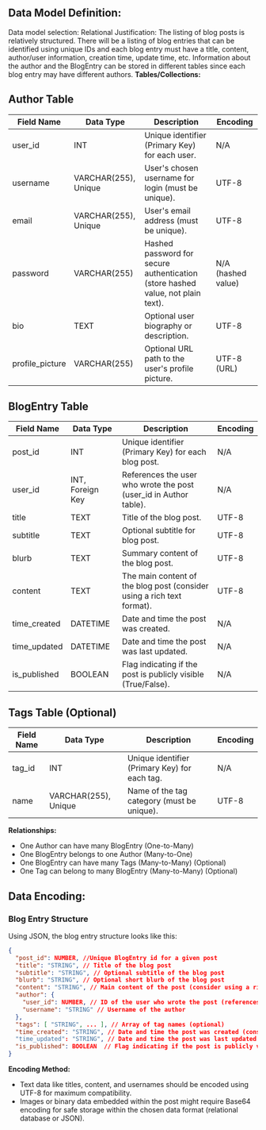 ## Data Model Definition:
Data model selection: Relational
Justification: The listing of blog posts is relatively structured. There will be a listing of blog entries that can be identified using unique IDs and each blog entry must have a title, content, author/user information, creation time, update time, etc. Information about the author and the BlogEntry can be stored in different tables since each blog entry may have different authors. 
**Tables/Collections:**

## Author Table

| Field Name | Data Type | Description | Encoding |
|---|---|---|---|
| user_id | INT | Unique identifier (Primary Key) for each user. | N/A |
| username | VARCHAR(255), Unique | User's chosen username for login (must be unique). | UTF-8 |
| email | VARCHAR(255), Unique | User's email address (must be unique). | UTF-8 |
| password | VARCHAR(255) | Hashed password for secure authentication (store hashed value, not plain text). | N/A (hashed value) |
| bio | TEXT | Optional user biography or description. | UTF-8 |
| profile_picture | VARCHAR(255) | Optional URL path to the user's profile picture. | UTF-8 (URL) |

## BlogEntry Table

| Field Name | Data Type | Description | Encoding |
|---|---|---|---|
| post_id | INT | Unique identifier (Primary Key) for each blog post. | N/A |
| user_id | INT, Foreign Key | References the user who wrote the post (user_id in Author table). | N/A |
| title | TEXT | Title of the blog post. | UTF-8 |
| subtitle | TEXT | Optional subtitle for blog post. | UTF-8 |
| blurb | TEXT | Summary content of the blog post. | UTF-8 |
| content | TEXT | The main content of the blog post (consider using a rich text format). | UTF-8 |
| time_created | DATETIME | Date and time the post was created. | N/A |
| time_updated | DATETIME | Date and time the post was last updated. | N/A |
| is_published | BOOLEAN | Flag indicating if the post is publicly visible (True/False). | N/A |

## Tags Table (Optional)

| Field Name | Data Type | Description | Encoding |
|---|---|---|---|
| tag_id | INT | Unique identifier (Primary Key) for each tag. | N/A |
| name | VARCHAR(255), Unique | Name of the tag category (must be unique). | UTF-8 |


**Relationships:**

- One Author can have many BlogEntry (One-to-Many)
- One BlogEntry belongs to one Author (Many-to-One)
- One BlogEntry can have many Tags (Many-to-Many) (Optional)
- One Tag can belong to many BlogEntry (Many-to-Many) (Optional)

## Data Encoding:

### Blog Entry Structure
Using JSON, the blog entry structure looks like this:
```JSON
{
  "post_id": NUMBER, //Unique BlogEntry id for a given post
  "title": "STRING", // Title of the blog post
  "subtitle": "STRING", // Optional subtitle of the blog post
  "blurb": "STRING", // Optional short blurb of the blog post
  "content": "STRING", // Main content of the post (consider using a rich text format)
  "author": {
    "user_id": NUMBER, // ID of the user who wrote the post (references Users table)
    "username": "STRING" // Username of the author
  },
  "tags": [ "STRING", ... ], // Array of tag names (optional)
  "time_created": "STRING", // Date and time the post was created (consider ISO 8601 format: YYYY-MM-DDTHH:mm:ssZ)
  "time_updated": "STRING", // Date and time the post was last updated (consider ISO 8601 format)
  "is_published": BOOLEAN  // Flag indicating if the post is publicly visible
}
```

**Encoding Method:**
- Text data like titles, content, and usernames should be encoded using UTF-8 for maximum compatibility.
- Images or binary data embedded within the post might require Base64 encoding for safe storage within the chosen data format (relational database or JSON).
